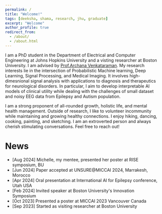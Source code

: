 ```yaml
---
permalink: /
title: "Welcome!"
tags: [deeksha, shama, research, jhu, graduate]
excerpt: "Welcome"
author_profile: true
redirect_from:
  - /about/
  - /about.html
---
```


I am a PhD student in the Department of Electrical and Computer Engineering at Johns Hopkins University and a visting researcher at Boston University. I am advised by <a href="https://www.bu.edu/eng/profile/archana-venkataraman-ph-d/" target="_blank">Prof.Archana Venkataraman</a>. My research interests lie in the intersection of Probabilistic Machine learning, Deep Learning, Signal Processing, and Medical Imaging. It involves high-dimesnional signal analysis with applications to diagnosis and therapeutics for neurological disorders. In particular, I aim to develop interpretable AI models of clinical utility while dealing with the challenges of small dataset and noisy EEG data from Epilepsy and Autism population.

I am a strong proponent of all-rounded growth, holistic life, and mental health management. Outside of research, I like to volunteer incommunity while maintaining and growing healthy connections. I enjoy hiking, dancing, cooking, painting, and sketching. I am an extroverted person and always cherish stimulating conversations. Feel free to reach out!  

News
====
- [Aug 2024] Michelle, my mentee, presented her poster at RISE symposium, BU
- [Jun 2024] Paper accepted at UNSURE@MICCAI 2024, Marrakesh, Morocco
- [Apr 2024] Oral presentation at International AI for Epilepsy conference, Utah USA
- [Feb 2024] Invited speaker at Boston University's Innovation Symposium
- [Oct 2023] Presented a poster at MICCAI 2023 Vancouver Canada
- [Sep 2023] Started as visiting researcher at Boston University

